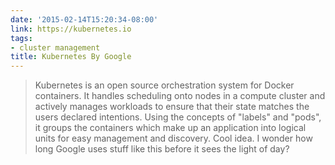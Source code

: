 ```yaml
---
date: '2015-02-14T15:20:34-08:00'
link: https://kubernetes.io
tags:
- cluster management
title: Kubernetes By Google
---
```


>Kubernetes is an open source orchestration system for Docker containers. It handles scheduling onto nodes in a compute cluster and actively manages workloads to ensure that their state matches the users declared intentions. Using the concepts of "labels" and "pods", it groups the containers which make up an application into logical units for easy management and discovery. Cool idea. I wonder how long Google uses stuff like this before it sees the light of day?
